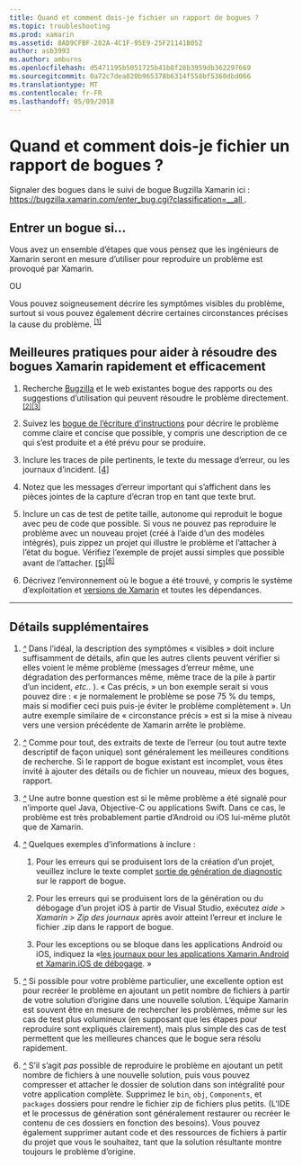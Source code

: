 ```yaml
---
title: Quand et comment dois-je fichier un rapport de bogues ?
ms.topic: troubleshooting
ms.prod: xamarin
ms.assetid: 8AD9CFBF-282A-4C1F-95E9-25F21141B052
author: asb3993
ms.author: amburns
ms.openlocfilehash: d5471195b5051725b41b8f28b3959db362297669
ms.sourcegitcommit: 0a72c7dea020b965378b6314f558bf5360dbd066
ms.translationtype: MT
ms.contentlocale: fr-FR
ms.lasthandoff: 05/09/2018
---
```

# <a name="when-and-how-should-i-file-a-bug-report"></a>Quand et comment dois-je fichier un rapport de bogues ?


Signaler des bogues dans le suivi de bogue Bugzilla Xamarin ici : [ https://bugzilla.xamarin.com/enter_bug.cgi?classification=__all ](https://bugzilla.xamarin.com/enter_bug.cgi?classification=__all).

## <a name="file-a-bug-if"></a>Entrer un bogue si...


Vous avez un ensemble d’étapes que vous pensez que les ingénieurs de Xamarin seront en mesure d’utiliser pour reproduire un problème est provoqué par Xamarin.

OU

Vous pouvez soigneusement décrire les symptômes visibles du problème, surtout si vous pouvez également décrire certaines circonstances précises la cause du problème. <sup> [[1]](#note-1)</sup>


## <a name="best-practices-to-help-xamarin-address-bugs-quickly-and-efficiently"></a>Meilleures pratiques pour aider à résoudre des bogues Xamarin rapidement et efficacement


1. <a name="ref-1" />Recherche [Bugzilla](https://bugzilla.xamarin.com/query.cgi?format=specific&amp;bug_status=__all__) et le web existantes bogue des rapports ou des suggestions d’utilisation qui peuvent résoudre le problème directement.<sup> [[2]](#note-2)</sup><sup>[[3]](#note-3)</sup>

1. <a name="ref-2" />Suivez les [bogue de l’écriture d’instructions](https://bugzilla.xamarin.com/page.cgi?id=bug-writing.html) pour décrire le problème comme claire et concise que possible, y compris une description de ce qui s’est produite et a été prévu pour se produire.

1. <a name="ref-3" />Inclure les traces de pile pertinents, le texte du message d’erreur, ou les journaux d’incident. <sup>[[4]](#note-4)</sup>

1. <a name="ref-4" />Notez que les messages d’erreur important qui s’affichent dans les pièces jointes de la capture d’écran trop en tant que texte brut.

1. <a name="ref-5" />Inclure un cas de test de petite taille, autonome qui reproduit le bogue avec peu de code que possible.  Si vous ne pouvez pas reproduire le problème avec un nouveau projet (créé à l’aide d’un des modèles intégrés), puis zippez un projet qui illustre le problème et l’attacher à l’état du bogue.  Vérifiez l’exemple de projet aussi simples que possible avant de l’attacher. <sup> [[5]](#note-5)</sup><sup>[[6]](#note-6)</sup>

1. <a name="ref-6" />Décrivez l’environnement où le bogue a été trouvé, y compris le système d’exploitation et [versions de Xamarin](~/cross-platform/troubleshooting/questions/version-logs.md) et toutes les dépendances.

---

## <a name="additional-details"></a>Détails supplémentaires

1. <a name="note-1" />[*^*](#ref-1) Dans l’idéal, la description des symptômes « visibles » doit inclure suffisamment de détails, afin que les autres clients peuvent vérifier si elles voient le même problème (messages d’erreur même, une dégradation des performances même, même trace de la pile à partir d’un incident, _etc.._ ). « Cas précis, » un bon exemple serait si vous pouvez dire : « je normalement le problème se pose 75 % du temps, mais si modifier ceci puis puis-je éviter le problème complètement ». Un autre exemple similaire de « circonstance précis » est si la mise à niveau vers une version précédente de Xamarin arrête le problème.

1. <a name="note-2" />[*^*](#ref-2) Comme pour tout, des extraits de texte de l’erreur (ou tout autre texte descriptif de façon unique) sont généralement les meilleures conditions de recherche. Si le rapport de bogue existant est incomplet, vous êtes invité à ajouter des détails ou de fichier un nouveau, mieux des bogues, rapport.

1. <a name="note-3" />[*^*](#ref-3) Une autre bonne question est si le même problème a été signalé pour n’importe quel Java, Objective-C ou applications Swift. Dans ce cas, le problème est très probablement partie d’Android ou iOS lui-même plutôt que de Xamarin.

1. <a name="note-4" />[*^*](#ref-4) Quelques exemples d’informations à inclure :

    1. Pour les erreurs qui se produisent lors de la création d’un projet, veuillez inclure le texte complet [sortie de génération de diagnostic](~/android/troubleshooting/troubleshooting.md#Diagnostic_MSBuild_Output) sur le rapport de bogue.
    
    1. Pour les erreurs qui se produisent lors de la génération ou du débogage d’un projet iOS à partir de Visual Studio, exécutez _aide > Xamarin > Zip des journaux_ après avoir atteint l’erreur et inclure le fichier .zip dans le rapport de bogue.
    
    1. Pour les exceptions ou se bloque dans les applications Android ou iOS, indiquez la «[les journaux pour les applications Xamarin.Android et Xamarin.iOS de débogage](~/cross-platform/troubleshooting/questions/version-logs.md#debug-logs-for-xamarin-apps). »

1. <a name="note-5" />[*^*](#ref-5) Si possible pour votre problème particulier, une excellente option est pour recréer le problème en ajoutant un petit nombre de fichiers à partir de votre solution d’origine dans une nouvelle solution. L’équipe Xamarin est souvent être en mesure de rechercher les problèmes, même sur les cas de test plus volumineux (en supposant que les étapes pour reproduire sont expliqués clairement), mais plus simple des cas de test permettent que les meilleures chances que le bogue sera résolu rapidement.


1. <a name="note-6" />[*^*](#ref-6) S’il s’agit _pas_ possible de reproduire le problème en ajoutant un petit nombre de fichiers à une nouvelle solution, puis vous pouvez compresser et attacher le dossier de solution dans son intégralité pour votre application complète. Supprimez le `bin`, `obj`, `Components`, et `packages` dossiers pour rendre le fichier zip de fichiers plus petits. (L’IDE et le processus de génération sont généralement restaurer ou recréer le contenu de ces dossiers en fonction des besoins). Vous pouvez également supprimer autant code et des ressources de fichiers à partir du projet que vous le souhaitez, tant que la solution résultante montre toujours le problème d’origine.

